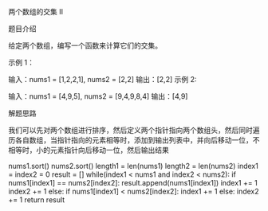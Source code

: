 两个数组的交集 II

题目介绍

给定两个数组，编写一个函数来计算它们的交集。

示例 1：

输入：nums1 = [1,2,2,1], nums2 = [2,2]
输出：[2,2]
示例 2:

输入：nums1 = [4,9,5], nums2 = [9,4,9,8,4]
输出：[4,9]

解题思路

我们可以先对两个数组进行排序，然后定义两个指针指向两个数组头，然后同时遍历各自数组，当指针指向的元素相等时，添加到输出列表中，并向后移动一位，不相等时，小的元素指针向后移动一位，然后输出结果

nums1.sort()
nums2.sort()
length1 = len(nums1)
length2 = len(nums2)
index1 = index2 = 0
result = []
while(index1 < nums1 and index2 < nums2):
	if nums1[index1] == nums2[index2]:
		result.append(nums1[index1])
		index1 += 1
		index2 += 1
	else:
		if nums1[index1] < nums2[index2]:
			index1 += 1
		else:
			index2 += 1
return result
